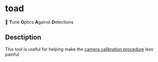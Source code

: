 # toad
🐸
**T**une **O**ptics **A**gainst **D**etections

## Desctiption
This tool is useful for helping make the [camera calibration procedure](https://coda.io/d/Forward-Deployed-Engineering-FDE_deL4Ch_XftJ/Camera-Field-Calibration_suQgKypW?search=Camera%20Field%20Calibration#_luxjmano) less painful

